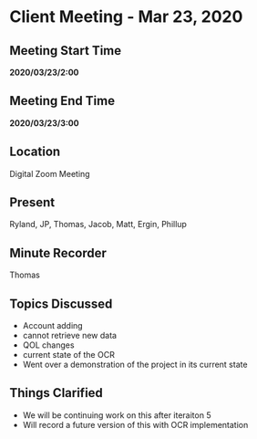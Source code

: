 # Client Meeting - Mar 23, 2020

## Meeting Start Time

**2020/03/23/2:00**

## Meeting End Time

**2020/03/23/3:00**

## Location

Digital Zoom Meeting

## Present

Ryland, JP, Thomas, Jacob, Matt, Ergin, Phillup

## Minute Recorder

Thomas

## Topics Discussed

- Account adding
- cannot retrieve new data
- QOL changes
- current state of the OCR
- Went over a demonstration of the project in its current state

## Things Clarified

- We will be continuing work on this after iteraiton 5
- Will record a future version of this with OCR implementation
